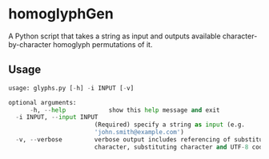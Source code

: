 # homoglyphGen
A Python script that takes a string as input and outputs available character-by-character homoglyph permutations of it. 

## Usage
```python
usage: glyphs.py [-h] -i INPUT [-v]

optional arguments:
      -h, --help            show this help message and exit
  -i INPUT, --input INPUT
                        (Required) specify a string as input (e.g.
                        'john.smith@example.com')
  -v, --verbose         verbose output includes referencing of substituted
                        character, substituting character and UTF-8 code
```
